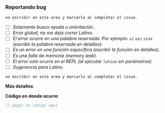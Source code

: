 ### Reportando bug
`no escribir en esta area y marcarlo al completar el issue.`

* [ ] <i>Solamente busco ayuda u orientación</i>.
* [ ] <i>Error global, no me deja correr Latino</i>.
* [ ] <i>El error ocurre en una palabra reservada. Por ejemplo: `si` `osi` `sino` (escribir la palabra reservada en detalles)</i>.
* [ ] <i>Es un error en una función específica (escribir la función en detalles)</i>.
* [ ] <i>Es una falla de memoria (memory leak)</i>.
* [ ] <i>El error solo ocurre en el REPL (al ejecutar `latino` sin parámetros)</i>.
* [ ] <i>Sugerencia para Latino</i>.

`no escribir en esta area y marcarlo al completar el issue.`

<b>Más detalles</b>:


<b>Código en donde ocurre</b>:
```c
// pegar tu código aquí

```
